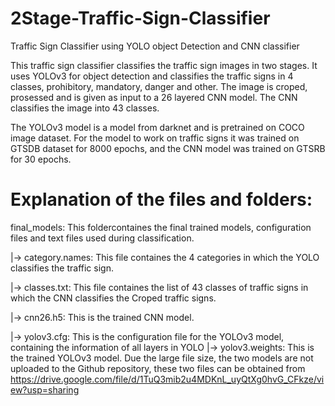 # 2Stage-Traffic-Sign-Classifier
Traffic Sign Classifier using YOLO object Detection and CNN classifier

This traffic sign classifier classifies the traffic sign images in two stages. It uses YOLOv3 for object detection and classifies the traffic signs in 4 classes, prohibitory, mandatory, danger and other. The image is croped, prosessed and is given as input to a 26 layered CNN model. The CNN classifies the image into 43 classes.

The YOLOv3 model is a model from darknet and is pretrained on COCO image dataset. For the model to work on traffic signs it was trained on GTSDB dataset for 8000 epochs, and the CNN model was trained on GTSRB for 30 epochs.

# Explanation of the files and folders: 
final_models: This foldercontaines the final trained models, configuration files and text files used during classification.

  |-> category.names: This file containes the 4 categories in which the YOLO classifies the traffic sign.
  
  |-> classes.txt: This file containes the list of 43 classes of traffic signs in which the CNN classifies the Croped traffic signs.
  
  |-> cnn26.h5: This is the trained CNN model.
  
  |-> yolov3.cfg: This is the configuration file for the YOLOv3 model, containing the information of all layers in YOLO
  |-> yolov3.weights: This is the trained YOLOv3 model.
  Due the large file size, the two models are not uploaded to the Github repository, these two files can be obtained from https://drive.google.com/file/d/1TuQ3mib2u4MDKnL_uyQtXg0hvG_CFkze/view?usp=sharing
